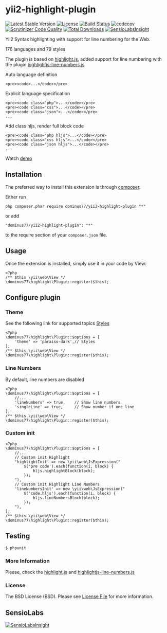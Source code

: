 # yii2-highlight-plugin

[![Latest Stable Version](https://poser.pugx.org/dominus77/yii2-highlight-plugin/v/stable)](https://packagist.org/packages/dominus77/yii2-highlight-plugin)
[![License](https://poser.pugx.org/dominus77/yii2-highlight-plugin/license)](https://github.com/Dominus77/yii2-highlight-plugin/blob/master/LICENSE.md)
[![Build Status](https://scrutinizer-ci.com/g/Dominus77/yii2-highlight-plugin/badges/build.png?b=master)](https://scrutinizer-ci.com/g/Dominus77/yii2-highlight-plugin/build-status/master)
[![codecov](https://codecov.io/gh/Dominus77/yii2-highlight-plugin/branch/master/graph/badge.svg)](https://codecov.io/gh/Dominus77/yii2-highlight-plugin)
[![Scrutinizer Code Quality](https://scrutinizer-ci.com/g/Dominus77/yii2-highlight-plugin/badges/quality-score.png?b=master)](https://scrutinizer-ci.com/g/Dominus77/yii2-highlight-plugin/?branch=master)
[![Total Downloads](https://poser.pugx.org/dominus77/yii2-highlight-plugin/downloads)](https://packagist.org/packages/dominus77/yii2-highlight-plugin)
[![SensioLabsInsight](https://insight.sensiolabs.com/projects/bce9f21b-88c4-4015-b225-af87826f51b2/mini.png)](https://insight.sensiolabs.com/projects/bce9f21b-88c4-4015-b225-af87826f51b2)

Yii2 Syntax highlighting with support for line numbering for the Web.

176 languages and 79 styles

The plugin is based on [highlight.js](https://highlightjs.org/), added support for line numbering with the plugin [highlightjs-line-numbers.js](https://github.com/wcoder/highlightjs-line-numbers.js)


Auto language definition
```
<pre><code>...</code></pre>
```
Explicit language specification
```
<pre><code class="php">...</code></pre>
<pre><code class="css">...</code></pre>
<pre><code class="json">...</code></pre>
...
```
Add class hljs, render full block code
```
<pre><code class="php hljs">...</code></pre>
<pre><code class="css hljs">...</code></pre>
<pre><code class="json hljs">...</code></pre>
...
```
Watch [demo](https://highlightjs.org/static/demo/)

## Installation

The preferred way to install this extension is through [composer](http://getcomposer.org/download/).

Either run

```
php composer.phar require dominus77/yii2-highlight-plugin "*"
```

or add

```
"dominus77/yii2-highlight-plugin": "*"
```

to the require section of your `composer.json` file.

## Usage

Once the extension is installed, simply use it in your code by  View:
```
<?php
/** $this \yii\web\View */
\dominus77\highlight\Plugin::register($this);
```
## Configure plugin

### Theme
See the following link for supported topics [Styles](https://github.com/Dominus77/yii2-highlight-plugin/tree/master/src/styles)
```
<?php
\dominus77\highlight\Plugin::$options = [
    'theme' => 'paraiso-dark',// Styles       
];
/** $this \yii\web\View */
\dominus77\highlight\Plugin::register($this);
```
### Line Numbers
By default, line numbers are disabled
```
<?php
\dominus77\highlight\Plugin::$options = [
    //...
    'lineNumbers' => true,    // Show line numbers
    'singleLine' => true,     // Show number if one line    
];
/** $this \yii\web\View */
\dominus77\highlight\Plugin::register($this);
```
### Custom init
```
<?php
\dominus77\highlight\Plugin::$options = [
    //...
    // Custom init Highlight
    'highlightInit' => new \yii\web\JsExpression("
        $('pre code').each(function(i, block) {
            hljs.highlightBlock(block);
        });
    "),
    // Custom init Highlight Line Numbers
    'lineNumbersInit' => new \yii\web\JsExpression("
        $('code.hljs').each(function(i, block) {
            hljs.lineNumbersBlock(block);
        });
    "),
];
/** $this \yii\web\View */
\dominus77\highlight\Plugin::register($this);
```
## Testing
```
$ phpunit
```
### More Information
Please, check the [highlight.js](https://highlightjs.org/) and [highlightjs-line-numbers.js](https://github.com/wcoder/highlightjs-line-numbers.js)

### License
The BSD License (BSD). Please see [License File](https://github.com/Dominus77/yii2-highlight-plugin/blob/master/LICENSE.md) for more information.

## SensioLabs
[![SensioLabsInsight](https://insight.sensiolabs.com/projects/bce9f21b-88c4-4015-b225-af87826f51b2/big.png)](https://insight.sensiolabs.com/projects/bce9f21b-88c4-4015-b225-af87826f51b2)
